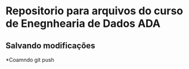 # Repositorio para arquivos do curso de Enegnhearia de Dados ADA 


## Salvando modificações

*Coamndo git push
